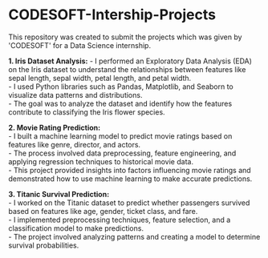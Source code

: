 # CODESOFT-Intership-Projects    

This repository was created to submit the projects which was given by 'CODESOFT' for a Data Science internship.   

<b>1. Iris Dataset Analysis:</b>
        - I performed an Exploratory Data Analysis (EDA) on the Iris dataset to understand the relationships between features like sepal length, sepal width, petal length, and petal width.    
        - I used Python libraries such as Pandas, Matplotlib, and Seaborn to visualize data patterns and distributions.  
        - The goal was to analyze the dataset and identify how the features contribute to classifying the Iris flower species.  


  <b>2. Movie Rating Prediction:</b>  
        - I built a machine learning model to predict movie ratings based on features like genre, director, and actors.    
        - The process involved data preprocessing, feature engineering, and applying regression techniques to historical movie data.    
        - This project provided insights into factors influencing movie ratings and demonstrated how to use machine learning to make accurate predictions.  
       
<b>3. Titanic Survival Prediction:</b>  
        - I worked on the Titanic dataset to predict whether passengers survived based on features like age, gender, ticket class, and fare.    
        - I implemented preprocessing techniques, feature selection, and a classification model to make predictions.    
        - The project involved analyzing patterns and creating a model to determine survival probabilities.    
